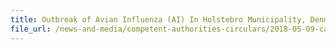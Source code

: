 ```yaml
---
title: Outbreak of Avian Influenza (AI) In Holstebro Municipality, Denmark 
file_url: /news-and-media/competent-authorities-circulars/2018-05-09-ca.pdf
---
```


